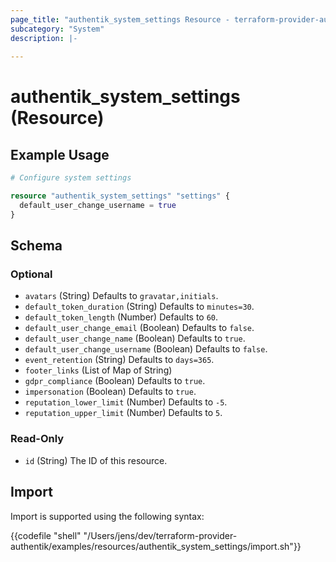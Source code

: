 ```yaml
---
page_title: "authentik_system_settings Resource - terraform-provider-authentik"
subcategory: "System"
description: |-
  
---
```


# authentik_system_settings (Resource)



## Example Usage

```terraform
# Configure system settings

resource "authentik_system_settings" "settings" {
  default_user_change_username = true
}
```

<!-- schema generated by tfplugindocs -->
## Schema

### Optional

- `avatars` (String) Defaults to `gravatar,initials`.
- `default_token_duration` (String) Defaults to `minutes=30`.
- `default_token_length` (Number) Defaults to `60`.
- `default_user_change_email` (Boolean) Defaults to `false`.
- `default_user_change_name` (Boolean) Defaults to `true`.
- `default_user_change_username` (Boolean) Defaults to `false`.
- `event_retention` (String) Defaults to `days=365`.
- `footer_links` (List of Map of String)
- `gdpr_compliance` (Boolean) Defaults to `true`.
- `impersonation` (Boolean) Defaults to `true`.
- `reputation_lower_limit` (Number) Defaults to `-5`.
- `reputation_upper_limit` (Number) Defaults to `5`.

### Read-Only

- `id` (String) The ID of this resource.

## Import

Import is supported using the following syntax:

{{codefile "shell" "/Users/jens/dev/terraform-provider-authentik/examples/resources/authentik_system_settings/import.sh"}}
